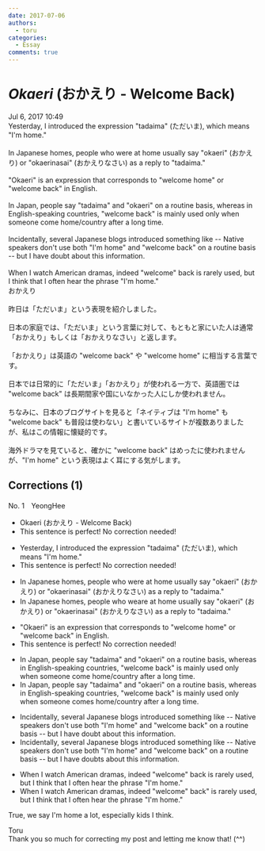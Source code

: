```yaml
---
date: 2017-07-06
authors:
  - toru
categories:
  - Essay
comments: true
---
```


# <strong><em>Okaeri</strong></em> (おかえり - Welcome Back)
<div class="date">Jul 6, 2017 10:49</div>
<div id="post"><div id="body_show_ori">
Yesterday, I introduced the expression "tadaima" (ただいま), which means "I'm home."<br/><br/>In Japanese homes, people who were at home usually say "okaeri" (おかえり) or "okaerinasai" (おかえりなさい) as a reply to "tadaima."<br/><br/>"Okaeri" is an expression that corresponds to "welcome home" or "welcome back" in English.<br/><br/>In Japan, people say "tadaima" and "okaeri" on a routine basis, whereas in English-speaking countries, "welcome back" is mainly used only when someone come home/country after a long time.<br/><br/>Incidentally, several Japanese blogs introduced something like -- Native speakers don't use both "I'm home" and "welcome back" on a routine basis -- but I have doubt about this information.<br/><br/>When I watch American dramas, indeed "welcome" back is rarely used, but I think that I often hear the phrase "I'm home." 
</div></div>

<!-- more -->

<div id="post_ja"><div id="body_show_mo">
おかえり<br/><br/>昨日は「ただいま」という表現を紹介しました。<br/><br/>日本の家庭では、「ただいま」という言葉に対して、もともと家にいた人は通常「おかえり」もしくは「おかえりなさい」と返します。<br/><br/>「おかえり」は英語の "welcome back" や "welcome home" に相当する言葉です。<br/><br/>日本では日常的に「ただいま」「おかえり」が使われる一方で、英語圏では "welcome back" は長期間家や国にいなかった人にしか使われません。<br/><br/>ちなみに、日本のブログサイトを見ると「ネイティブは "I'm home" も "welcome back" も普段は使わない」と書いているサイトが複数ありましたが、私はこの情報に懐疑的です。<br/><br/>海外ドラマを見ていると、確かに "welcome back" はめったに使われませんが、"I'm home" という表現はよく耳にする気がします。
</div></div>

## Corrections (1)
<div id="block"><div class="first_name"> No. 1　<span class="just_name">YeongHee</span></div><div id="block2">
<ul class="correction_field">
<li class="incorrect">Okaeri (おかえり - Welcome Back)</li>
<li class="corrected perfect">This sentence is perfect! No correction needed!</li>
</ul>
<ul class="correction_field">
<li class="incorrect">Yesterday, I introduced the expression "tadaima" (ただいま), which means "I'm home."</li>
<li class="corrected perfect">This sentence is perfect! No correction needed!</li>
</ul>
<ul class="correction_field">
<li class="incorrect">In Japanese homes, people who were at home usually say "okaeri" (おかえり) or "okaerinasai" (おかえりなさい) as a reply to "tadaima."</li>
<li class="corrected correct">
In Japanese homes, people who <span class="f_gray"><span class="sline">we</span></span><span class="f_red">a</span>re at home usually say "okaeri" (おかえり) or "okaerinasai" (おかえりなさい) as a reply to "tadaima."
</li>
</ul>
<ul class="correction_field">
<li class="incorrect">"Okaeri" is an expression that corresponds to "welcome home" or "welcome back" in English.</li>
<li class="corrected perfect">This sentence is perfect! No correction needed!</li>
</ul>
<ul class="correction_field">
<li class="incorrect">In Japan, people say "tadaima" and "okaeri" on a routine basis, whereas in English-speaking countries, "welcome back" is mainly used only when someone come home/country after a long time.</li>
<li class="corrected correct">
In Japan, people say "tadaima" and "okaeri" on a routine basis, whereas in English-speaking countries, "welcome back" is mainly used only when someone come<span class="f_red">s</span> home<span class="f_gray"><span class="sline">/country</span></span> after a long time.
</li>
</ul>
<ul class="correction_field">
<li class="incorrect">Incidentally, several Japanese blogs introduced something like -- Native speakers don't use both "I'm home" and "welcome back" on a routine basis -- but I have doubt about this information.</li>
<li class="corrected correct">
Incidentally, several Japanese blogs introduced something like -- Native speakers don't use both "I'm home" and "welcome back" on a routine basis -- but I have doubt<span class="f_red">s</span> about this information.
</li>
</ul>
<ul class="correction_field">
<li class="incorrect">When I watch American dramas, indeed "welcome" back is rarely used, but I think that I often hear the phrase "I'm home." </li>
<li class="corrected correct">
When I watch American dramas, indeed "welcome<span class="f_gray"><span class="sline">"</span></span> back<span class="f_red">"</span> is rarely used, but I think that I often hear the phrase "I'm home." 
</li>
</ul>
<p class="comment_small">
 True, we say I'm home a lot, especially kids I think.
</p>

</div><div class="name"><span class="just_name">Toru</span><br>
Thank you so much for correcting my post and letting me know that! (^^)
</div>
</div>
